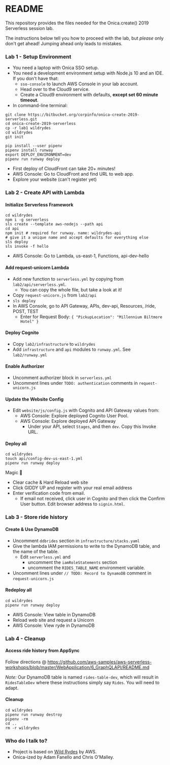 # README #

This repository provides the files needed for the Onica.create() 2019 Serverless session lab.

The instructions below tell you how to proceed with the lab, but *please* only don't get ahead!
Jumping ahead only leads to mistakes.

### Lab 1 - Setup Environment

- You need a laptop with Onica SSO setup.
- You need a development environment setup with Node.js 10 and an IDE. If you don't have that:
  - `sso-console` to launch AWS Console in your lab account.
  - Head over to the Cloud9 service.
  - Create a Cloud9 environment with defaults, **except set 60 minute timeout**.
- In command-line terminal:
```
git clone https://bitbucket.org/corpinfo/onica-create-2019-serverless.git
cd onica-create-2019-serverless
cp -r lab1 wildrydes
cd wildrydes
git init

pip install --user pipenv
pipenv install runway
export DEPLOY_ENVIRONMENT=dev
pipenv run runway deploy
```

- First deploy of CloudFront can take 20+ minutes!
- AWS Console: Go to CloudFront and find URL to web app.
- Explore your website (can't register yet)

### Lab 2 - Create API with Lambda

#### Initialize Serverless Framework
```
cd wildrydes
npm i -g serverless
sls create --template aws-nodejs --path api
cd api
npm init # required for runway. name: wildrydes-api
# give it a unique name and accept defaults for everything else
sls deploy
sls invoke -f hello
```
- AWS Console: Go to Lambda, us-east-1, Functions, api-dev-hello

#### Add request-unicorn Lambda

- Add new function to `serverless.yml` by copying from `lab2/api/serverless.yml`.
  - You can copy the whole file, but take a look at it!
- Copy `request-unicorn.js` from `lab2/api`
- `sls deploy`
- In AWS Console, go to API Gateway, APIs, dev-api, Resources, /ride, POST, TEST
  - Enter for Request Body: `{ "PickupLocation": "Millennium Biltmore Hotel" }`

#### Deploy Cognito

- Copy `lab2/infrastructure` to `wildrydes`
- Add `infrastructure` and `api` modules to `runway.yml`. See `lab2/runway.yml`

#### Enable Authorizer

- Uncomment authorizer block in `serverless.yml`
- Uncomment lines under `TODO: authentication` comments in `request-unicorn.js`

#### Update the Website Config

- Edit `website/js/config.js` with Cognito and API Gateway values from:
  - AWS Console: Explore deployed Cognito User Pool.
  - AWS Console: Explore deployed API Gateway
    - Under your API, select `Stages`, and then `dev`. Copy this Invoke URL.

#### Deploy all

```
cd wildrydes
touch api/config-dev-us-east-1.yml
pipenv run runway deploy
```

Magic 🎩
- Clear cache & Hard Reload web site
- Click GIDDY UP and register with your real email address
- Enter verification code from email.
  - If email not received, click user in Cognito and then click the Confirm User button. Edit browser address to `signin.html`.

### Lab 3 - Store ride history

#### Create & Use DynamoDB

- Uncomment `ddbrides` section in `infrastructure/stacks.yaml`
- Give the lambda IAM permissions to write to the DynamoDB table, and the name of the table.
  - Edit `serverless.yml` and
    - uncomment the `iamRoleStatements` section
    - uncomment the `RIDES_TABLE_NAME` environment variable.
- Uncomment lines under `// TODO: Record to DynamoDB` comment in `request-unicorn.js`

#### Redeploy all

```
cd wildrydes
pipenv run runway deploy
```

- AWS Console: View table in DynamoDB
- Reload web site and request a Unicorn
- AWS Console: View ryde in DynamoDB

### Lab 4 - Cleanup

#### Access ride history from AppSync

Follow directions @ https://github.com/aws-samples/aws-serverless-workshops/blob/master/WebApplication/6_GraphQLAPI/README.md

*Note:* Our DynamoDB table is named `rides-table-dev`, which will result in `RidesTableDev` where these instructions simply say `Rides`.
You will need to adapt.

#### Cleanup

```
cd wildrydes
pipenv run runway destroy
pipenv -rm
cd ..
rm -r wildrydes
```

### Who do I talk to?

* Project is based on [Wild Rydes](https://aws.amazon.com/getting-started/projects/build-serverless-web-app-lambda-apigateway-s3-dynamodb-cognito/) by AWS.
* Onica-ized by Adam Fanello and Chris O'Malley.
